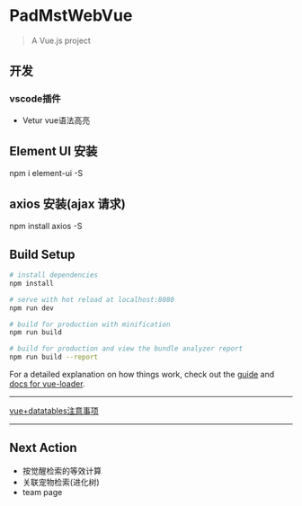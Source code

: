# PadMstWebVue

> A Vue.js project

## 开发

### vscode插件
* Vetur vue语法高亮

## Element UI 安装
npm i element-ui -S

## axios 安装(ajax 请求)
npm install axios -S

## Build Setup

``` bash
# install dependencies
npm install

# serve with hot reload at localhost:8080
npm run dev

# build for production with minification
npm run build

# build for production and view the bundle analyzer report
npm run build --report
```

For a detailed explanation on how things work, check out the [guide](http://vuejs-templates.github.io/webpack/) and [docs for vue-loader](http://vuejs.github.io/vue-loader).


----

[vue+datatables注意事项](https://deepinout.com/vue-js/vue-js-questions/450_vuejs_implementing_vuejs_datatables_properly.html)


----

## Next Action

* 按觉醒检索的等效计算
* 关联宠物检索(进化树)
* team page
